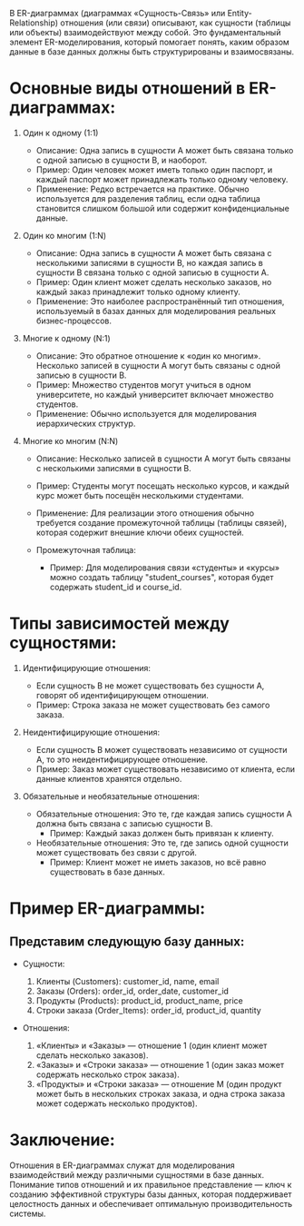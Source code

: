 В ER-диаграммах (диаграммах «Сущность-Связь» или Entity-Relationship) отношения (или связи) описывают, как сущности (таблицы или объекты) взаимодействуют между собой. Это фундаментальный элемент ER-моделирования, который помогает понять, каким образом данные в базе данных должны быть структурированы и взаимосвязаны.

# Основные виды отношений в ER-диаграммах:
1. Один к одному (1:1)

    - Описание: Одна запись в сущности A может быть связана только с одной записью в сущности B, и наоборот.
    - Пример: Один человек может иметь только один паспорт, и каждый паспорт может принадлежать только одному человеку.
    - Применение: Редко встречается на практике. Обычно используется для разделения таблиц, если одна таблица становится слишком большой или содержит конфиденциальные данные.
2. Один ко многим (1:N)

    - Описание: Одна запись в сущности A может быть связана с несколькими записями в сущности B, но каждая запись в сущности B связана только с одной записью в сущности A.
    - Пример: Один клиент может сделать несколько заказов, но каждый заказ принадлежит только одному клиенту.
    - Применение: Это наиболее распространённый тип отношения, используемый в базах данных для моделирования реальных бизнес-процессов.

3. Многие к одному (N:1)

    - Описание: Это обратное отношение к «один ко многим». Несколько записей в сущности A могут быть связаны с одной записью в сущности B.
    - Пример: Множество студентов могут учиться в одном университете, но каждый университет включает множество студентов.
    - Применение: Обычно используется для моделирования иерархических структур.

4. Многие ко многим (N:N)

    - Описание: Несколько записей в сущности A могут быть связаны с несколькими записями в сущности B.

    - Пример: Студенты могут посещать несколько курсов, и каждый курс может быть посещён несколькими студентами.

    - Применение: Для реализации этого отношения обычно требуется создание промежуточной таблицы (таблицы связей), которая содержит внешние ключи обеих сущностей.

    - Промежуточная таблица:

        - Пример: Для моделирования связи «студенты» и «курсы» можно создать таблицу "student_courses", которая будет содержать student_id и course_id.

# Типы зависимостей между сущностями:
1. Идентифицирующие отношения:

    - Если сущность B не может существовать без сущности A, говорят об идентифицирующем отношении.
    - Пример: Строка заказа не может существовать без самого заказа.
2. Неидентифицирующие отношения:

    - Если сущность B может существовать независимо от сущности A, то это неидентифицирующее отношение.
    - Пример: Заказ может существовать независимо от клиента, если данные клиентов хранятся отдельно.
3. Обязательные и необязательные отношения:

    - Обязательные отношения: Это те, где каждая запись сущности A должна быть связана с записью сущности B.
        - Пример: Каждый заказ должен быть привязан к клиенту.
    - Необязательные отношения: Это те, где запись одной сущности может существовать без связи с другой.
        - Пример: Клиент может не иметь заказов, но всё равно существовать в базе данных.

# Пример ER-диаграммы:
## Представим следующую базу данных:

- Сущности:

    1. Клиенты (Customers): customer_id, name, email
    2. Заказы (Orders): order_id, order_date, customer_id
    3. Продукты (Products): product_id, product_name, price
    4. Строки заказа (Order_Items): order_id, product_id, quantity
- Отношения:

    1. «Клиенты» и «Заказы» — отношение 1
(один клиент может сделать несколько заказов).
    2. «Заказы» и «Строки заказа» — отношение 1
(один заказ может содержать несколько строк заказа).
    3. «Продукты» и «Строки заказа» — отношение M
(один продукт может быть в нескольких строках заказа, и одна строка заказа может содержать несколько продуктов).
# Заключение:

Отношения в ER-диаграммах служат для моделирования взаимодействий между различными сущностями в базе данных. Понимание типов отношений и их правильное представление — ключ к созданию эффективной структуры базы данных, которая поддерживает целостность данных и обеспечивает оптимальную производительность системы.